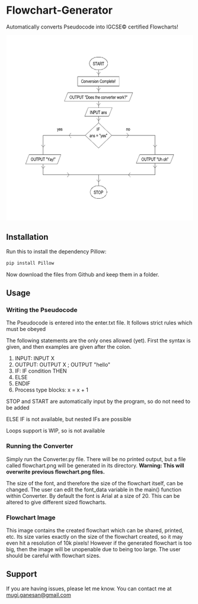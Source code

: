 # Flowchart-Generator
Automatically converts Pseudocode into IGCSE© certified Flowcharts!

<img src="flowchart.png" alt="alt text" width="629" height="500">

## Installation

Run this to install the dependency Pillow:

```sh 
pip install Pillow
```

Now download the files from Github and keep them in a folder.

## Usage

### Writing the Pseudocode

The Pseudocode is entered into the enter.txt file. It follows strict rules which must be obeyed

The following statements are the only ones allowed (yet). First the syntax is given, and then examples are given after the colon.

  1. INPUT: INPUT X
  2. OUTPUT: OUTPUT X ; OUTPUT "hello"
  3. IF: IF condition THEN
  4. ELSE
  5. ENDIF
  6. Process type blocks: x = x + 1
  
STOP and START are automatically input by the program, so do not need to be added

ELSE IF is not available, but nested IFs are possible

Loops support is WIP, so is not available

### Running the Converter

Simply run the Converter.py file. There will be no printed output, but a file called flowchart.png will be generated in its directory.
**Warning: This will overwrite previous flowchart.png files.**

The size of the font, and therefore the size of the flowchart itself, can be changed. The user can edit the font_data variable in the main() function within Converter. By default the font is Arial at a size of 20. This can be altered to give different sized flowcharts.

### Flowchart Image

This image contains the created flowchart which can be shared, printed, etc. Its size varies exactly on the size of the flowchart created, so it may even hit a resolution of 10k pixels! However if the generated flowchart is too big, then the image will be unopenable due to being too large. The user should be careful with flowchart sizes.

## Support

If you are having issues, please let me know. You can contact me at mugi.ganesan@gmail.com

